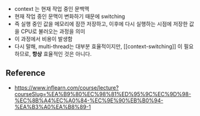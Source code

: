 - context 는 현재 작업 중인 문백맥
- 현재 작업 중인 문맥이 변화하기 때문에 switching
- 즉 실행 중인 값을 메모리에 잠깐 저장하고, 이후에 다시 실행하는 시점에 저장한 값을 CPU로 불러오는 과정을 의미
- 이 과정에서 비용이 발생함
- 다시 말해, multi-thread는 대부분 효율적이지만, [[context-switching]] 이 필요하므로, **항상** 효율적인 것은 아니다.


## Reference 
- https://www.inflearn.com/course/lecture?courseSlug=%EA%B9%80%EC%98%81%ED%95%9C%EC%9D%98-%EC%8B%A4%EC%A0%84-%EC%9E%90%EB%B0%94-%EA%B3%A0%EA%B8%89-1